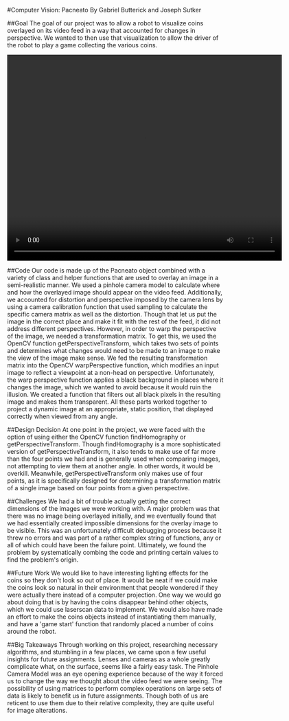 #Computer Vision: Pacneato
By Gabriel Butterick and Joseph Sutker

##Goal
The goal of our project was to allow a robot to visualize coins overlayed on its video feed in a way that accounted for changes in perspective. We wanted to then use that visualization to allow the driver of the robot to play a game collecting the various coins.

<video width="640" height="480" controls="controls">
  <source src="demo.mp4" type="video/mp4">
</video>

##Code
Our code is made up of the Pacneato object combined with a variety of class and helper functions that are used to overlay an image in a semi-realistic manner. We used a pinhole camera model to calculate where and how the overlayed image should appear on the video feed. Additionally, we accounted for distortion and perspective imposed by the camera lens by using a camera calibration function that used sampling to calculate the specific camera matrix as well as the distortion. Though that let us put the image in the correct place and make it fit with the rest of the feed, it did not address different perspectives. However, in order to warp the perspective of the image, we needed a transformation matrix. To get this, we used the OpenCV function getPerspectiveTransform, which takes two sets of points and determines what changes would need to be made to an image to make the view of the image make sense. We fed the resulting transformation matrix into the OpenCV warpPerspective function, which modifies an input image to reflect a viewpoint at a non-head on perspective.  Unfortunately, the warp perspective function applies a black background in places where it changes the image, which we wanted to avoid because it would ruin the illusion. We created a function that filters out all black pixels in the resulting image and makes them transparent. All these parts worked together to project a dynamic image at an appropriate, static position, that displayed correctly when viewed from any angle.

##Design Decision
At one point in the project, we were faced with the option of using either the OpenCV function findHomography or getPerspectiveTransform. Though findHomography is a more sophisticated version of getPerspectiveTransform, it also tends to make use of far more than the four points we had and is generally used when comparing images, not attempting to view them at another angle. In other words, it would be overkill. Meanwhile, getPerspectiveTransform only makes use of four points, as it is specifically designed for determining a transformation matrix of a single image based on four points from a given perspective. 

##Challenges
We had a bit of trouble actually getting the correct dimensions of the images we were working with. A major problem was that there was no image being overlayed initially, and we eventually found that we had essentially created impossible dimensions for the overlay image to be visible. This was an unfortunately difficult debugging process because it threw no errors and was part of a rather complex string of functions, any or all of which could have been the failure point. Ultimately, we found the problem by systematically combing the code and printing certain values to find the problem's origin.

##Future Work
We would like to have interesting lighting effects for the coins so they don't look so out of place. It would be neat if we could make the coins look so natural in their environment that people wondered if they were actually there instead of a computer projection. One way we would go about doing that is by having the coins disappear behind other objects, which we could use laserscan data to implement. We would also have made an effort to make the coins objects instead of instantiating them manually, and have a 'game start' function that randomly placed a number of coins around the robot.

##Big Takeaways
Through working on this project, researching necessary algorithms, and stumbling in a few places, we came upon a few useful insights for future assignments. Lenses and cameras as a whole greatly complicate what, on the surface, seems like a fairly easy task. The Pinhole Camera Model was an eye opening experience because of the way it forced us to change the way we thought about the video feed we were seeing. The possibility of using matrices to perform complex operations on large sets of data is likely to benefit us in future assignments. Though both of us are reticent to use them due to their relative complexity, they are quite useful for image alterations. 